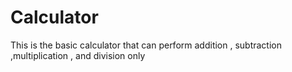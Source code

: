# Calculator
This is the basic calculator that can perform addition , subtraction ,multiplication , and division only
